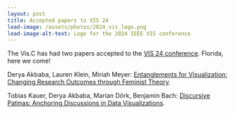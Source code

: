 ```yaml
---
layout: post
title: Accepted papers to VIS 24
lead-image: /assets/photos/2024_vis_logo.png
lead-image-alt-text: Logo for the 2024 IEEE VIS conference
---
```


The Vis.C has had two papers accepted to the [VIS 24 conference](https://ieeevis.org/year/2024/welcome). Florida, here we come!

Derya Akbaba, Lauren Klein, Miriah Meyer: [Entanglements for Visualization: Changing Research Outcomes through Feminist Theory](https://viscollective.github.io/publications/2023_vis_entanglements).

Tobias Kauer, Derya Akbaba, Marian Dörk, Benjamin Bach: [Discursive Patinas: Anchoring Discussions in Data Visualizations](https://www.cs.ubc.ca/group/infovis/pubs/2024_vis_patinas).
